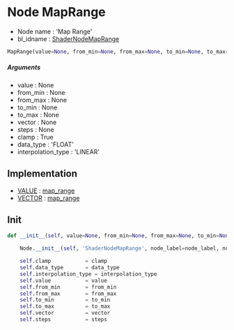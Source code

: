 # Node MapRange

- Node name : 'Map Range'
- bl_idname : [ShaderNodeMapRange](https://docs.blender.org/api/current/bpy.types.ShaderNodeMapRange.html)


``` python
MapRange(value=None, from_min=None, from_max=None, to_min=None, to_max=None, vector=None, steps=None, clamp=True, data_type='FLOAT', interpolation_type='LINEAR', node_label=None, node_color=None, **kwargs)
```
##### Arguments

- value : None
- from_min : None
- from_max : None
- to_min : None
- to_max : None
- vector : None
- steps : None
- clamp : True
- data_type : 'FLOAT'
- interpolation_type : 'LINEAR'

## Implementation

- [VALUE](/docs/Shader/socket_VALUE.md) : [map_range](/docs/Shader/socket_VALUE.md#map_range)
- [VECTOR](/docs/Shader/socket_VECTOR.md) : [map_range](/docs/Shader/socket_VECTOR.md#map_range)

## Init

``` python
def __init__(self, value=None, from_min=None, from_max=None, to_min=None, to_max=None, vector=None, steps=None, clamp=True, data_type='FLOAT', interpolation_type='LINEAR', node_label=None, node_color=None, **kwargs):

    Node.__init__(self, 'ShaderNodeMapRange', node_label=node_label, node_color=node_color, **kwargs)

    self.clamp           = clamp
    self.data_type       = data_type
    self.interpolation_type = interpolation_type
    self.value           = value
    self.from_min        = from_min
    self.from_max        = from_max
    self.to_min          = to_min
    self.to_max          = to_max
    self.vector          = vector
    self.steps           = steps
```
